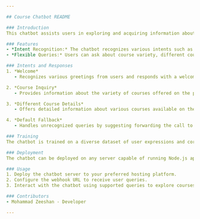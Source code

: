 ```yaml
---

## Course Chatbot README

### Introduction
This chatbot assists users in exploring and acquiring information about the courses offered on our platform. It leverages natural language understanding to interpret user queries and provide relevant responses.

### Features
- *Intent Recognition:* The chatbot recognizes various intents such as greetings, queries about course variety, different course details, and fallbacks for unrecognized queries.
- *Flexible Queries:* Users can ask about course variety, different course details, pricing, prerequisites, duration, doubt support, placement opportunities, refunds, relevance in the market, certifications, mentors, mode of learning, and more.

### Intents and Responses
1. *Welcome*
   - Recognizes various greetings from users and responds with a welcoming message, inviting them to ask questions about the courses.

2. *Course Inquiry*
   - Provides information about the variety of courses offered on the platform.

3. *Different Course Details*
   - Offers detailed information about various courses available on the platform, including topics covered, programming languages used, structure, projects, and certification.

4. *Default Fallback*
   - Handles unrecognized queries by suggesting forwarding the call to an assistant or requesting clarification from the user.

### Training
The chatbot is trained on a diverse dataset of user expressions and corresponding intents. It utilizes machine learning techniques, including reinforcement learning, to continuously improve its understanding and response accuracy.

### Deployment
The chatbot can be deployed on any server capable of running Node.js applications. Once deployed, configure the webhook URL to receive user queries.

### Usage
1. Deploy the chatbot server to your preferred hosting platform.
2. Configure the webhook URL to receive user queries.
3. Interact with the chatbot using supported queries to explore courses and obtain relevant information.

### Contributors
- Mohammad Zeeshan - Developer

---
```

